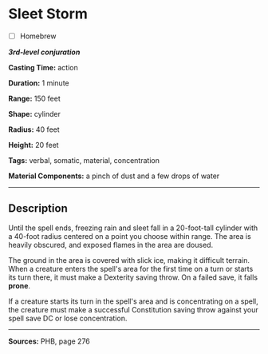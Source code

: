 # Sleet Storm

- [ ] Homebrew

***3rd-level conjuration***

**Casting Time:** action

**Duration:** 1 minute

**Range:** 150 feet

**Shape:** cylinder

**Radius:** 40 feet

**Height:** 20 feet

**Tags:** verbal, somatic, material, concentration

**Material Components:** a pinch of dust and a few drops of water

---

## Description
Until the spell ends, freezing rain and sleet fall in a 20-foot-tall cylinder with a 40-foot radius centered on a point you choose within range.
The area is heavily obscured, and exposed flames in the area are doused.

The ground in the area is covered with slick ice, making it difficult terrain.
When a creature enters the spell's area for the first time on a turn or starts its turn there, it must make a Dexterity saving throw.
On a failed save, it falls **prone**.

If a creature starts its turn in the spell's area and is concentrating on a spell, the creature must make a successful Constitution saving throw against your spell save DC or lose concentration.

---

**Sources:** PHB, page 276
